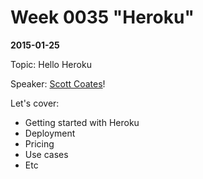 # Week 0035 "Heroku"
**2015-01-25**

Topic: Hello Heroku

Speaker: [Scott Coates](https://twitter.com/scottccoates)!

Let's cover:

* Getting started with Heroku
* Deployment
* Pricing
* Use cases
* Etc
